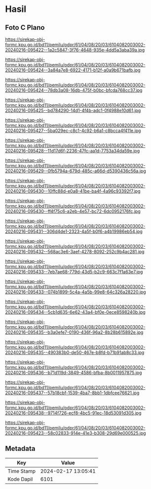 # Hasil

## Foto C Plano

https://sirekap-obj-formc.kpu.go.id/bd11/pemilu/pdpr/61/04/08/20/03/6104082003002-20240216-095422--1a2c5847-3f76-4648-935e-4dd5a3aba39a.jpg

https://sirekap-obj-formc.kpu.go.id/bd11/pemilu/pdpr/61/04/08/20/03/6104082003002-20240216-095424--3a84a7e8-6922-4171-b12f-a0a9b671bafb.jpg

https://sirekap-obj-formc.kpu.go.id/bd11/pemilu/pdpr/61/04/08/20/03/6104082003002-20240216-095424--78db3a08-16db-475f-b0bc-bfcda768cc37.jpg

https://sirekap-obj-formc.kpu.go.id/bd11/pemilu/pdpr/61/04/08/20/03/6104082003002-20240216-095425--bd784290-14d1-4f4b-adc1-0f4988e10d61.jpg

https://sirekap-obj-formc.kpu.go.id/bd11/pemilu/pdpr/61/04/08/20/03/6104082003002-20240216-095427--5ba029ec-c8c1-4c92-b6a1-c8bcca4f411e.jpg

https://sirekap-obj-formc.kpu.go.id/bd11/pemilu/pdpr/61/04/08/20/03/6104082003002-20240216-095428--11d17d6f-2236-47fc-aa1d-7753a34da59e.jpg

https://sirekap-obj-formc.kpu.go.id/bd11/pemilu/pdpr/61/04/08/20/03/6104082003002-20240216-095429--0fb5794a-679d-485c-a66d-d5390436c56a.jpg

https://sirekap-obj-formc.kpu.go.id/bd11/pemilu/pdpr/61/04/08/20/03/6104082003002-20240216-095430--10ffc88d-e0a8-41be-ba4f-4a96c93392f7.jpg

https://sirekap-obj-formc.kpu.go.id/bd11/pemilu/pdpr/61/04/08/20/03/6104082003002-20240216-095430--ff4f75c6-a2eb-4e57-bc72-6dc0952176fc.jpg

https://sirekap-obj-formc.kpu.go.id/bd11/pemilu/pdpr/61/04/08/20/03/6104082003002-20240216-095431--306d4de1-2323-4a5f-b0f6-a4b19986eb54.jpg

https://sirekap-obj-formc.kpu.go.id/bd11/pemilu/pdpr/61/04/08/20/03/6104082003002-20240216-095432--568ac3e6-3aef-4278-8092-252c9b4ac281.jpg

https://sirekap-obj-formc.kpu.go.id/bd11/pemilu/pdpr/61/04/08/20/03/6104082003002-20240216-095433--7eb7ae68-779d-43d5-b2c9-663c7f1a63e7.jpg

https://sirekap-obj-formc.kpu.go.id/bd11/pemilu/pdpr/61/04/08/20/03/6104082003002-20240216-095433--074b1899-5c4a-4a5b-99e8-64c326a28220.jpg

https://sirekap-obj-formc.kpu.go.id/bd11/pemilu/pdpr/61/04/08/20/03/6104082003002-20240216-095434--5cb1d635-6e62-43a4-bf0e-0ece8598240b.jpg

https://sirekap-obj-formc.kpu.go.id/bd11/pemilu/pdpr/61/04/08/20/03/6104082003002-20240216-095435--b3a0efe7-0190-436f-96a2-8b28b615892e.jpg

https://sirekap-obj-formc.kpu.go.id/bd11/pemilu/pdpr/61/04/08/20/03/6104082003002-20240216-095435--490383b0-de50-467e-b8fd-b71b91ab8c33.jpg

https://sirekap-obj-formc.kpu.go.id/bd11/pemilu/pdpr/61/04/08/20/03/6104082003002-20240216-095436--b71d119d-3849-4586-bfba-8b0011957875.jpg

https://sirekap-obj-formc.kpu.go.id/bd11/pemilu/pdpr/61/04/08/20/03/6104082003002-20240216-095437--57b18cbf-1539-4ba7-8bb1-1dbfcee76621.jpg

https://sirekap-obj-formc.kpu.go.id/bd11/pemilu/pdpr/61/04/08/20/03/6104082003002-20240216-095438--9714f726-ecf8-4bc5-91ec-18d53091d305.jpg

https://sirekap-obj-formc.kpu.go.id/bd11/pemilu/pdpr/61/04/08/20/03/6104082003002-20240216-095423--58c02833-914e-41e3-b308-29d69e000525.jpg


## Metadata

| Key        | Value               |
| ---------- | ------------------- |
| Time Stamp | 2024-02-17 13:05:41 |
| Kode Dapil | 6101                |



